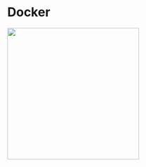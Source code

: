 # Docker
<img src="https://github.com/Taiga10969/Learn-the-basics/assets/106218669/c5381046-2dcc-43bd-8e77-404c7da07025" width="300">
